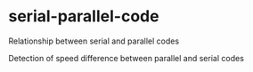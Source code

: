 # serial-parallel-code
 Relationship between serial and parallel codes
 
 Detection of speed difference between parallel and serial codes
